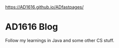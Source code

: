 https://AD1616.github.io/ADfastpages/

# AD1616 Blog

Follow my learnings in Java and some other CS stuff.
